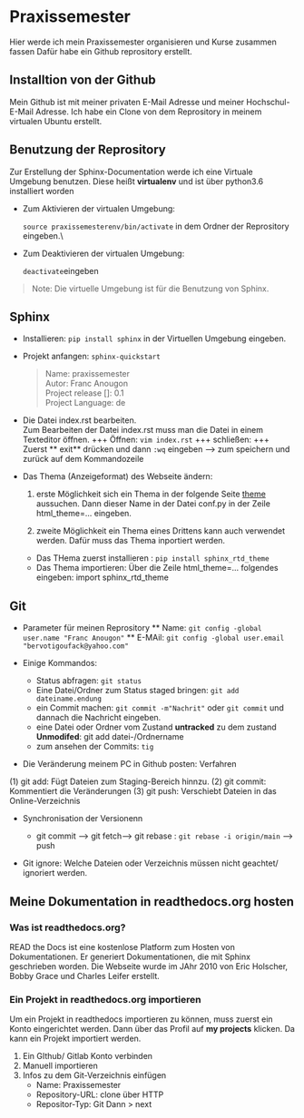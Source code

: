 # Praxissemester
Hier werde ich mein Praxissemester organisieren und Kurse zusammen fassen
Dafür habe ein Github reprository erstellt.

## Installtion von der Github

Mein Github ist mit meiner privaten E-Mail Adresse und meiner Hochschul-E-Mail Adresse.
Ich habe ein Clone von dem Reprository in meinem virtualen Ubuntu erstellt.

## Benutzung der Reprository

Zur Erstellung der Sphinx-Documentation werde ich eine Virtuale Umgebung benutzen.
Diese heißt **virtualenv** und ist über python3.6 installiert worden
* Zum Aktivieren der virtualen Umgebung:

    `source praxissemesterenv/bin/activate` in dem Ordner der Reprository eingeben.\
* Zum Deaktivieren der virtualen Umgebung:

    `deactivate`eingeben
> Note: Die virtuelle Umgebung ist für die Benutzung von Sphinx. 

## Sphinx

* Installieren:
    `pip install sphinx` in der Virtuellen Umgebung eingeben. 

* Projekt anfangen:
    `sphinx-quickstart`
    > Name: praxissemester\
    > Autor: Franc Anougon\
    > Project release []: 0.1\
    > Project Language: de

* Die Datei index.rst bearbeiten.\
    Zum Bearbeiten der Datei index.rst muss man die Datei in einem Texteditor öffnen.
    +++ Öffnen: `vim index.rst`
    +++ schließen: 
    +++ Zuerst ** exit** drücken und dann `:wq` eingeben --> zum speichern und zurück auf dem Kommandozeile

* Das Thema (Anzeigeformat) des Webseite ändern:

    1. erste Möglichkeit
    sich ein Thema in der folgende Seite  [theme](https://www.sphinx-doc.org/en/master/usage/theming.html) aussuchen. Dann dieser Name in der Datei conf.py in der Zeile html_theme=... eingeben. 

    2. zweite Möglichkeit 
    ein Thema eines Drittens kann auch verwendet werden. Dafür muss das Thema inportiert werden.
    * Das THema zuerst installieren : `pip install sphinx_rtd_theme`
    * Das Thema importieren: Über die Zeile  html_theme=... folgendes eingeben: import sphinx_rtd_theme 

## Git

* Parameter für meinen Reprository
  ** Name: `git config -global user.name "Franc Anougon"`
  ** E-MAil: `git config -global user.email "bervotigoufack@yahoo.com"`

* Einige Kommandos: 
    + Status abfragen: `git status`
    + Eine Datei/Ordner zum Status staged bringen: `git add dateiname.endung`
    + ein Commit machen: `git commit -m"Nachrit"` oder `git commit` und dannach die Nachricht eingeben.
    + eine Datei oder Ordner vom Zustand **untracked** zu dem zustand **Unmodifed**: git add datei-/Ordnername
    + zum ansehen der Commits: `tig`

* Die Veränderung meinem PC in Github posten: Verfahren

(1) git add: Fügt Dateien zum Staging-Bereich hinnzu.
(2) git commit: Kommentiert die Veränderungen 
(3) git push: Verschiebt Dateien in das Online-Verzeichnis

* Synchronisation der Versionenn

  - git commit --> git fetch--> git rebase : `git rebase -i origin/main` --> push

* Git ignore: Welche Dateien oder Verzeichnis müssen nicht geachtet/ ignoriert werden.




## Meine Dokumentation in readthedocs.org hosten

### Was ist readthedocs.org?

READ the Docs ist eine kostenlose Platform zum Hosten von Dokumentationen. Er generiert Dokumentationen, die mit Sphinx geschrieben worden. Die Webseite wurde im JAhr 2010 von Eric Holscher, Bobby Grace und Charles Leifer erstellt. 

### Ein Projekt in readthedocs.org importieren

Um ein Projekt in readthedocs importieren zu können, muss zuerst ein Konto eingerichtet werden. Dann über das Profil auf **my projects** klicken. Da kann ein Projekt importiert werden. 

1. Ein GIthub/ Gitlab Konto verbinden
2. Manuell importieren
3. Infos zu dem Git-Verzeichnis einfügen
    * Name: Praxissemester 
    * Repository-URL: clone über HTTP
    * Repositor-Typ: Git
Dann > next


